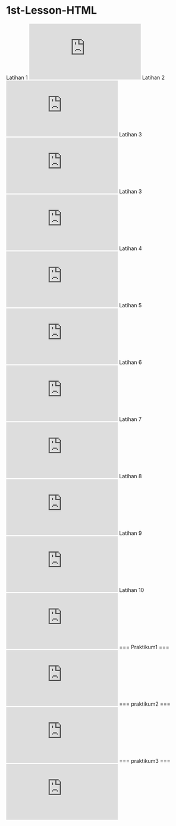 # 1st-Lesson-HTML

Latihan 1
![Alt Text](https://github.com/nurisarahmi28/1st-Lesson-HTML/blob/master/latihan1/heading%26paragraf.html)
Latihan 2
![Alt Text](https://github.com/nurisarahmi28/1st-Lesson-HTML/blob/master/Latihan2/format%20teks.html)
Latihan 3
![Alt Text](https://github.com/nurisarahmi28/1st-Lesson-HTML/blob/master/latihan3/Format%20File.html)
Latihan 3
![Alt Text](https://github.com/nurisarahmi28/1st-Lesson-HTML/blob/master/latihan3/Format%20list.html)
Latihan 4
![Alt Text](https://github.com/nurisarahmi28/1st-Lesson-HTML/blob/master/Latihan4/penerapan%20format%20gambar.html)
Latihan 5
![Alt Text](https://github.com/nurisarahmi28/1st-Lesson-HTML/blob/master/Latihan5/Penerapan%20audio%20dan%20video.html)
Latihan 6
![Alt Text](https://github.com/nurisarahmi28/1st-Lesson-HTML/blob/master/Latihan6/penerapan%20tabel.html)
Latihan 7
![Alt Text](https://github.com/nurisarahmi28/1st-Lesson-HTML/blob/master/latihan7/table%20dengan%20colspan.html)
Latihan 8
![Alt Text](https://github.com/nurisarahmi28/1st-Lesson-HTML/blob/master/Latihan8/format%20tabel%20rowspan.html)
Latihan 9
![Alt Text](https://github.com/nurisarahmi28/1st-Lesson-HTML/blob/master/Latihan9/penerapanForm.html)
Latihan 10
![Alt Text](https://github.com/nurisarahmi28/1st-Lesson-HTML/blob/master/Latihan10/penerapan%20link%20tautan.html)
=== Praktikum1 ===
![Alt Text](https://github.com/nurisarahmi28/1st-Lesson-HTML/blob/master/pancasila/pancasila.html.html)
=== praktikum2 ===
![Alt Text](https://github.com/nurisarahmi28/1st-Lesson-HTML/blob/master/kue%20maryam/RotiMaryam.html)
=== praktikum3 ===
![Alt Text](https://github.com/nurisarahmi28/1st-Lesson-HTML/blob/master/Praktikum3/praktikum3.html)
